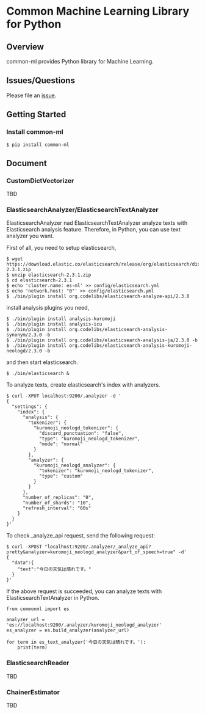 Common Machine Learning Library for Python
====

## Overview

common-ml provides Python library for Machine Learning.

## Issues/Questions

Please file an [issue](https://github.com/bizreach/common-ml/issues "issue").

## Getting Started

### Install common-ml

    $ pip install common-ml

## Document

### CustomDictVectorizer

TBD

### ElasticsearchAnalyzer/ElasticsearchTextAnalyzer

ElasticsearchAnalyzer nad ElasticsearchTextAnalyzer analyze texts with Elasticsearch analysis feature.
Therefore, in Python, you can use text analyzer you want.

First of all, you need to setup elasticsearch,

    $ wget https://download.elastic.co/elasticsearch/release/org/elasticsearch/distribution/zip/elasticsearch/2.3.1/elasticsearch-2.3.1.zip
    $ unzip elasticsearch-2.3.1.zip
    $ cd elasticsearch-2.3.1
    $ echo 'cluster.name: es-ml' >> config/elasticsearch.yml
    $ echo 'network.host: "0"' >> config/elasticsearch.yml
    $ ./bin/plugin install org.codelibs/elasticsearch-analyze-api/2.3.0

install analysis plugins you need,

    $ ./bin/plugin install analysis-kuromoji
    $ ./bin/plugin install analysis-icu
    $ ./bin/plugin install org.codelibs/elasticsearch-analysis-synonym/2.3.0 -b
    $ ./bin/plugin install org.codelibs/elasticsearch-analysis-ja/2.3.0 -b
    $ ./bin/plugin install org.codelibs/elasticsearch-analysis-kuromoji-neologd/2.3.0 -b

and then start elasticsearch.

    $ ./bin/elasticsearch &

To analyze texts, create elasticsearch's index with analyzers.

    $ curl -XPUT localhost:9200/.analyzer -d '
    {
      "settings": {
        "index": {
          "analysis": {
            "tokenizer": {
              "kuromoji_neologd_tokenizer": {
                "discard_punctuation": "false",
                "type": "kuromoji_neologd_tokenizer",
                "mode": "normal"
              }
            },
            "analyzer": {
              "kuromoji_neologd_analyzer": {
                "tokenizer": "kuromoji_neologd_tokenizer",
                "type": "custom"
              }
            }
          },
          "number_of_replicas": "0",
          "number_of_shards": "10",
          "refresh_interval": "60s"
        }
      }
    }'

To check \_analyze\_api request, send the following request:

    $ curl -XPOST "localhost:9200/.analyzer/_analyze_api?pretty&analyzer=kuromoji_neologd_analyzer&part_of_speech=true" -d'
    {
      "data":{
        "text":"今日の天気は晴れです。"
      }
    }'

If the above request is succeeded, you can analyze texts with ElasticsearchTextAnalyzer in Python.

    from commonml import es
    
    analyzer_url = 'es://localhost:9200/.analyzer/kuromoji_neologd_analyzer'
    es_analyzer = es.build_analyzer(analyzer_url)
    
    for term in es_text_analyzer('今日の天気は晴れです。'):
        print(term)

### ElasticsearchReader

TBD

### ChainerEstimator

TBD

